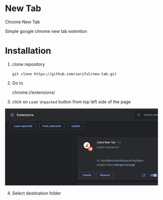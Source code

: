 # New Tab
Chrome New Tab

Simple google chrome new tab extention


# Installation

1. clone repository 

	`git clone https://github.com/sariful/new-tab.git`

2. Go to 

	chrome://extensions/
	
3. click on `Load Unpacked` button from top left side of the page

![Load updacked sariful islam](https://raw.githubusercontent.com/sariful/new-tab/master/load-unpacked.PNG)

4. Select destination folder
